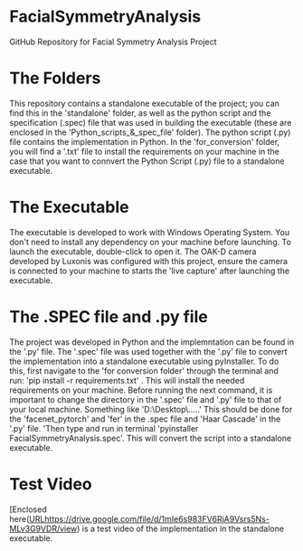 # FacialSymmetryAnalysis
GitHub Repository for Facial Symmetry Analysis Project

# The Folders
This repository contains a standalone executable of the project; you can find this in the 'standalone' folder, as well as the python script and the specification (.spec) file that was used in building the executable (these are enclosed in the 'Python_scripts_&_spec_file' folder). The python script (.py) file contains the implementation in Python. In the 'for_conversion' folder, you will find a '.txt' file to install the requirements on your machine in the case that you want to connvert the Python Script (.py) file to a standalone executable. 

# The Executable
The executable is developed to work with Windows Operating System. You don't need to install any dependency on your machine before launching. To launch the executable, double-click to open it. 
The OAK-D camera developed by Luxonis was configured with this project, ensure the camera is connected to your machine to starts the 'live capture' after launching the executable. 

# The .SPEC file and .py file
The project was developed in Python and the implemntation can be found in the '.py' file. The '.spec' file was used together with the '.py' file to convert the implementation into a standalone executable using pyInstaller. To do this, first navigate to the 'for conversion folder' through the terminal and run: 'pip install -r requirements.txt' . This will install the needed requirements on your machine. Before running the next command, it is important to change the directory in the '.spec' file and '.py' file to that of your local machine. Something like 'D:\\Desktop\\.....' This should be done for the 'facenet_pytorch' and 'fer' in the .spec file and 'Haar Cascade' in the '.py' file.  'Then type and run in terminal 'pyinstaller FacialSymmetryAnalysis.spec'. This will convert the script into a standalone executable. 

# Test Video
[Enclosed here([URL](https://drive.google.com/file/d/1mIe6s983FV6RjA9Vsrs5Ns-MLv3G9VDR/view)https://drive.google.com/file/d/1mIe6s983FV6RjA9Vsrs5Ns-MLv3G9VDR/view) is a test video of the implementation in the standalone executable. 
